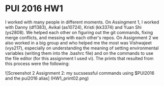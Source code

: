 # PUI 2016 HW1
I worked with many people in different moments. 
On Assingment 1, I worked with Danny (df1383), Avikal (as10724), Kristi (kk3374) and Yuan Shi (ys2808). We helped each other on figuring out the git commands, fixing merge conflicts, and messing with each other's repos.
On Assignment 2 we also worked in a big group and who helped me the most was Vishwajeet (vys217), especially on understanding the meaning of setting environmental variables (writing them into the .bashrc file) and on the commands to use the file editor (for this assignment I used vi).
The prints that resulted from this process were the following:

![Screenshot 2 Assignment 2: my sucssessful commands using $PUI2016 and the pui2016 alias] (HW1_print02.png)


